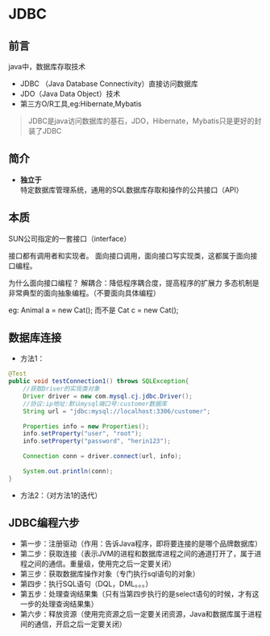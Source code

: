 # JDBC

## 前言

java中，数据库存取技术

- JDBC （Java Database Connectivity）直接访问数据库
- JDO（Java Data Object）技术
- 第三方O/R工具,eg:Hibernate,Mybatis

> JDBC是java访问数据库的基石，JDO，Hibernate，Mybatis只是更好的封装了JDBC

## 简介

- **独立于**特定数据库管理系统，通用的SQL数据库存取和操作的公共接口（API）

## 本质

SUN公司指定的一套接口（interface）

接口都有调用者和实现者。
面向接口调用，面向接口写实现类，这都属于面向接口编程。

为什么面向接口编程？
解耦合：降低程序耦合度，提高程序的扩展力
多态机制是非常典型的面向抽象编程。（不要面向具体编程）

eg: Animal a = new Cat(); 而不是 Cat c = new Cat();

## 数据库连接

- 方法1：

``` java
@Test
public void testConnection1() throws SQLException{
	//获取Driver的实现类对象
	Driver driver = new com.mysql.cj.jdbc.Driver();
	//协议:ip地址:默认mysql端口号:customer数据库
	String url = "jdbc:mysql://localhost:3306/customer";
	
	Properties info = new Properties();
	info.setProperty("user", "root");
	info.setProperty("password", "herin123");
	
	Connection conn = driver.connect(url, info);
	
	System.out.println(conn);
}
```

- 方法2：（对方法1的迭代）



## JDBC编程六步

- 第一步：注册驱动（作用：告诉Java程序，即将要连接的是哪个品牌数据库）
- 第二步：获取连接（表示JVM的进程和数据库进程之间的通道打开了，属于进程之间的通信。重量级，使用完之后一定要关闭）
- 第三步：获取数据库操作对象（专门执行sql语句的对象）
- 第四步：执行SQL语句（DQL，DML。。。）
- 第五步：处理查询结果集（只有当第四步执行的是select语句的时候，才有这一步的处理查询结果集）
- 第六步：释放资源（使用完资源之后一定要关闭资源，Java和数据库属于进程间的通信，开启之后一定要关闭）
